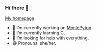 ### Hi there 👋

[My homepage](https://emiliamyr.github.io/)


- 🔭 I’m currently working on [MontePyton](https://github.com/AGH-Narzedzia-Informatyczne-2022-2023/MontePyton).
- 🌱 I’m currently learning C.
- 🤔 I’m looking for help with everything.
- 😄 Pronouns: she/her.
